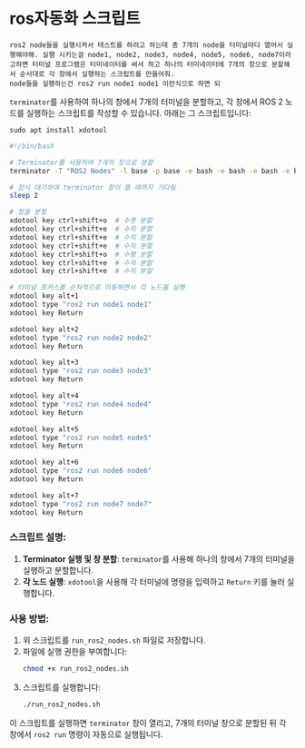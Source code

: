 # ros자동화 스크립트
```
ros2 node들을 실행시켜서 테스트를 하려고 하는데 총 7개의 node을 터미널마다 열어서 실행해야해. 실행 시키는걸 node1, node2, node3, node4, node5, node6, node7이라고하면 터미널 프로그램은 터미네이터를 써서 하고 하나의 터미네이터에 7개의 창으로 분할해서 순서대로 각 창에서 실행하는 스크립트를 만들어줘. 
node들을 실행하는건 ros2 run node1 node1 이런식으로 하면 되
```

`terminator`를 사용하여 하나의 창에서 7개의 터미널을 분할하고, 각 창에서 ROS 2 노드를 실행하는 스크립트를 작성할 수 있습니다. 아래는 그 스크립트입니다:
```
sudo apt install xdotool
```
```bash
#!/bin/bash

# Terminator를 사용하여 7개의 창으로 분할
terminator -T "ROS2 Nodes" -l base -p base -e bash -e bash -e bash -e bash -e bash -e bash -e bash &

# 잠시 대기하여 terminator 창이 뜰 때까지 기다림
sleep 2

# 창을 분할
xdotool key ctrl+shift+o  # 수평 분할
xdotool key ctrl+shift+e  # 수직 분할
xdotool key ctrl+shift+e  # 수직 분할
xdotool key ctrl+shift+e  # 수직 분할
xdotool key ctrl+shift+o  # 수평 분할
xdotool key ctrl+shift+e  # 수직 분할
xdotool key ctrl+shift+e  # 수직 분할

# 터미널 포커스를 순차적으로 이동하면서 각 노드를 실행
xdotool key alt+1
xdotool type "ros2 run node1 node1"
xdotool key Return

xdotool key alt+2
xdotool type "ros2 run node2 node2"
xdotool key Return

xdotool key alt+3
xdotool type "ros2 run node3 node3"
xdotool key Return

xdotool key alt+4
xdotool type "ros2 run node4 node4"
xdotool key Return

xdotool key alt+5
xdotool type "ros2 run node5 node5"
xdotool key Return

xdotool key alt+6
xdotool type "ros2 run node6 node6"
xdotool key Return

xdotool key alt+7
xdotool type "ros2 run node7 node7"
xdotool key Return
```

### 스크립트 설명:

1. **Terminator 실행 및 창 분할**: `terminator`를 사용해 하나의 창에서 7개의 터미널을 실행하고 분할합니다.
2. **각 노드 실행**: `xdotool`을 사용해 각 터미널에 명령을 입력하고 `Return` 키를 눌러 실행합니다.

### 사용 방법:

1. 위 스크립트를 `run_ros2_nodes.sh` 파일로 저장합니다.
2. 파일에 실행 권한을 부여합니다:
   ```bash
   chmod +x run_ros2_nodes.sh
   ```
3. 스크립트를 실행합니다:
   ```bash
   ./run_ros2_nodes.sh
   ```

이 스크립트를 실행하면 `terminator` 창이 열리고, 7개의 터미널 창으로 분할된 뒤 각 창에서 `ros2 run` 명령이 자동으로 실행됩니다.
